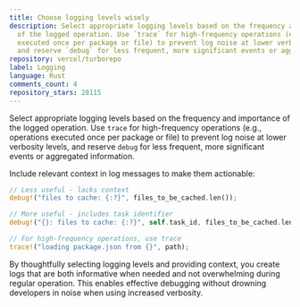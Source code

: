 ```yaml
---
title: Choose logging levels wisely
description: Select appropriate logging levels based on the frequency and importance
  of the logged operation. Use `trace` for high-frequency operations (e.g., operations
  executed once per package or file) to prevent log noise at lower verbosity levels,
  and reserve `debug` for less frequent, more significant events or aggregated information.
repository: vercel/turborepo
label: Logging
language: Rust
comments_count: 4
repository_stars: 28115
---
```


Select appropriate logging levels based on the frequency and importance of the logged operation. Use `trace` for high-frequency operations (e.g., operations executed once per package or file) to prevent log noise at lower verbosity levels, and reserve `debug` for less frequent, more significant events or aggregated information.

Include relevant context in log messages to make them actionable:

```rust
// Less useful - lacks context
debug!("files to cache: {:?}", files_to_be_cached.len());

// More useful - includes task identifier
debug!("{}: files to cache: {:?}", self.task_id, files_to_be_cached.len());

// For high-frequency operations, use trace
trace!("loading package.json from {}", path);
```

By thoughtfully selecting logging levels and providing context, you create logs that are both informative when needed and not overwhelming during regular operation. This enables effective debugging without drowning developers in noise when using increased verbosity.
